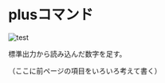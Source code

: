 # plusコマンド

![test](http://github.com/hibiki703/robosys2023/actions/workflows/test.yml/badge.svg)

標準出力から読み込んだ数字を足す。

（ここに前ページの項目をいろいろ考えて書く）
